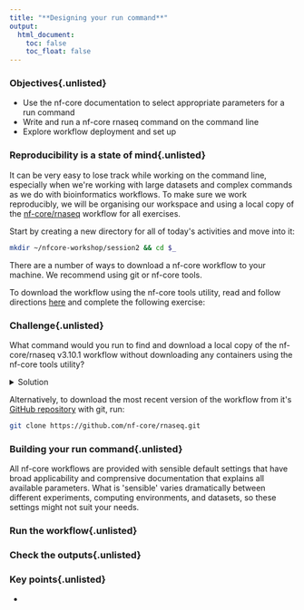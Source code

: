 ```yaml
---
title: "**Designing your run command**"
output:
  html_document:
    toc: false
    toc_float: false
---
```


<div class="objectives">
  
### Objectives{.unlisted}

- Use the nf-core documentation to select appropriate parameters for a run command 
- Write and run a nf-core rnaseq command on the command line 
- Explore workflow deployment and set up 

</div>

### **Reproducibility is a state of mind**{.unlisted}

It can be very easy to lose track while working on the command line, especially when we're working with large datasets and complex commands as we do with bioinformatics workflows. To make sure we work reproducibly, we will be organising our workspace and using a local copy of the [nf-core/rnaseq](https://nf-co.re/rnaseq) workflow for all exercises. 

Start by creating a new directory for all of today's activities and move into it: 

```bash
mkdir ~/nfcore-workshop/session2 && cd $_
```

There are a number of ways to download a nf-core workflow to your machine. We recommend using git or nf-core tools. 

To download the workflow using the nf-core tools utility, read and follow directions [here](https://nf-co.re/tools/) and complete the following exercise: 


<div class="challenge">

### **Challenge**{.unlisted}

What command would you run to find and download a local copy of the nf-core/rnaseq v3.10.1 workflow without downloading any containers using the nf-core tools utility? 

<details>
<summary>Solution</summary>

Search for the rnaseq pipeline: 
```bash
nf-core list rnaseq
```

Then, download the correct pipeline: 
```bash
nf-core download nf-core/rnaseq
```

You will be prompted to select a version. Use your arrow keys to specify 3.10.1 and hit enter. 

```bash
ubuntu@georgiedev:~$ nf-core download nf-core/rnaseq

                                          ,--./,-.
          ___     __   __   __   ___     /,-._.--~\
    |\ | |__  __ /  ` /  \ |__) |__         }  {
    | \| |       \__, \__/ |  \ |___     \`-._,-`-,
                                          `._,._,'

    nf-core/tools version 2.7.2 - https://nf-co.re


? Select release / branch: 3.10.1  [release]

In addition to the pipeline code, this tool can download software containers.
? Download software container images: none

If transferring the downloaded files to another system, it can be convenient to have everything compressed in a single file.
? Choose compression type: none
INFO     Saving 'nf-core/rnaseq'                                                                                            
          Pipeline revision: '3.10.1'                                                                                       
          Pull containers: 'none'                                                                                           
          Output directory: 'nf-core-rnaseq-3.10.1'                                                                         
INFO     Downloading workflow files from GitHub                                                                             
INFO     Downloading centralised configs from GitHub 
```

Check the workflow has been downloaded: 
```bash
ls
```

</details>
</div>  

Alternatively, to download the most recent version of the workflow from it's [GitHub repository](https://github.com/nf-core/rnaseq) with git, run: 

```bash
git clone https://github.com/nf-core/rnaseq.git
```

### **Building your run command**{.unlisted}

All nf-core workflows are provided with sensible default settings that have broad applicability and comprensive documentation that explains all available parameters. What is 'sensible' varies dramatically between different experiments, computing environments, and datasets, so these settings might not suit your needs.   

### **Run the workflow**{.unlisted}

### **Check the outputs**{.unlisted}

<div class="keypoints">

### **Key points**{.unlisted}

* 

</div>  

